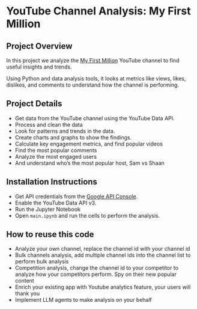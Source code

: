 # YouTube Channel Analysis: My First Million

## Project Overview

In this project we analyze the [My First Million](https://www.youtube.com/@MyFirstMillionPod) YouTube channel to find useful insights and trends. 

Using Python and data analysis tools, it looks at metrics like views, likes, dislikes, and comments to understand how the channel is performing. 

## Project Details

- Get data from the YouTube channel using the YouTube Data API.
- Process and clean the data
- Look for patterns and trends in the data.
- Create charts and graphs to show the findings.
- Calculate key engagement metrics, and find popular videos
- Find the most popular comments
- Analyze the most engaged users
- And understand who’s the most popular host, Sam vs Shaan

## Installation Instructions

- Get API credentials from the [Google API Console](https://console.developers.google.com/).
- Enable the YouTube Data API v3.
- Run the Jupyter Notebook
- Open `main.ipynb` and run the cells to perform the analysis.

## How to reuse this code

- Analyze your own channel, replace the channel id with your channel id
- Bulk channels analysis, add multiple channel ids into the channel list to perform bulk analysis
- Competition analysis, change the channel id to your competitor to analyze how your competitors perform. Spy on their new popular content
- Enrich your existing app with Youtube analytics feature, your users will thank you
- Implement LLM agents to make analysis on your behalf
